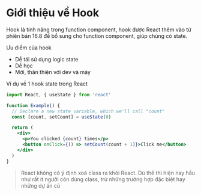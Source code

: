 # Giới thiệu về Hook

Hook là tính năng trong function component, hook được React thêm vào từ phiên bản 16.8 để bổ sung cho function component, giúp chúng có state.

Ưu điểm của hook

- Dễ tái sử dụng logic state
- Dễ học
- Mới, thân thiện với dev và máy

Ví dụ về 1 hook state trong React

```jsx
import React, { useState } from 'react'

function Example() {
  // Declare a new state variable, which we'll call "count"
  const [count, setCount] = useState(0)

  return (
    <div>
      <p>You clicked {count} times</p>
      <button onClick={() => setCount(count + 1)}>Click me</button>
    </div>
  )
}
```

> React không có ý định xoá class ra khỏi React. Dù thế thì hiện nay hầu như rất ít người còn dùng class, trừ những trường hợp đặc biệt hay những dự án cũ
